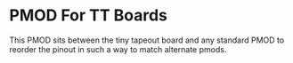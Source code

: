 # PMOD For TT Boards

This PMOD sits between the tiny tapeout board and any standard PMOD to reorder the pinout in such a way to match alternate pmods. 